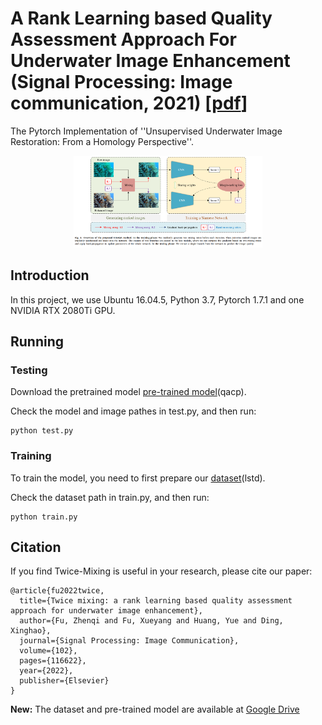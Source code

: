 # A Rank Learning based Quality Assessment Approach For Underwater Image Enhancement (Signal Processing: Image communication, 2021) [<a href="img/Twice Mixing.pdf">pdf</a>]

The Pytorch Implementation of ''Unsupervised Underwater Image Restoration: From a Homology Perspective''. 

<div align=center><img src="img/1.png" height = "60%" width = "60%"/></div>

## Introduction
In this project, we use Ubuntu 16.04.5, Python 3.7, Pytorch 1.7.1 and one NVIDIA RTX 2080Ti GPU. 

## Running

### Testing

Download the pretrained model [pre-trained model](https://pan.baidu.com/s/1ClGBtwXZzGrcLiwGf-IdfA (qacp))(qacp).

Check the model and image pathes in test.py, and then run:

```
python test.py
```

### Training

To train the model, you need to first prepare our [dataset](https://pan.baidu.com/s/10pSRRu9OyeaVh2ZlSh4BlA (lstd))(lstd). 

Check the dataset path in train.py, and then run:
```
python train.py
```

## Citation

If you find Twice-Mixing is useful in your research, please cite our paper:
```
@article{fu2022twice,
  title={Twice mixing: a rank learning based quality assessment approach for underwater image enhancement},
  author={Fu, Zhenqi and Fu, Xueyang and Huang, Yue and Ding, Xinghao},
  journal={Signal Processing: Image Communication},
  volume={102},
  pages={116622},
  year={2022},
  publisher={Elsevier}
}
```

**New:** The dataset and pre-trained model are available at [Google Drive](https://drive.google.com/drive/folders/11HWoy_7HGOMIcuMlqYqNOuojQDrkBdvw?usp=sharing)







